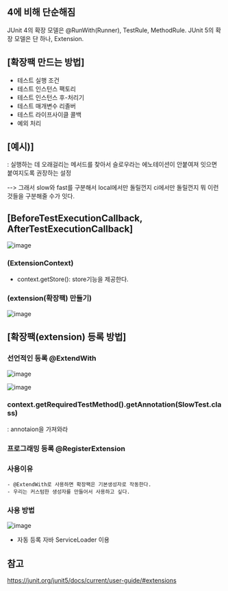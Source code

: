 ## 4에 비해 단순해짐

JUnit 4의 확장 모델은 @RunWith(Runner), TestRule, MethodRule.
JUnit 5의 확장 모델은 단 하나, Extension.



## [확장팩 만드는 방법]

- 테스트 실행 조건
- 테스트 인스턴스 팩토리
- 테스트 인스턴스 후-처리기
- 테스트 매개변수 리졸버
- 테스트 라이프사이클 콜백
- 예외 처리

## [예시)]

: 실행하는 데 오래걸리는 메서드를 찾아서 슬로우라는 에노테이션이 안붙여져 잇으면 붙여지도록 권장하는 설정

  --> 그래서 slow와 fast를 구분해서 local에서만 돌릴껀지 ci에서만 돌릴껀지 뭐 이런것들을 구분해줄 수가 잇다.
  
## [BeforeTestExecutionCallback, AfterTestExecutionCallback]

![image](https://user-images.githubusercontent.com/108928206/204091920-3aa62e87-028f-4b5c-afd3-9d93aa82fdd5.png)

### (ExtensionContext)

- context.getStore(): store기능을 제공한다.

### (extension(확장팩) 만들기)

![image](https://user-images.githubusercontent.com/108928206/204092407-164b1bad-116b-4b18-9b02-6e9bbb2e121c.png)

## [확장팩(extension) 등록 방법]

### 선언적인 등록 @ExtendWith
  
  ![image](https://user-images.githubusercontent.com/108928206/204092890-0e3d9f36-a5b8-473b-975b-f8e29f03077a.png)
  
  ![image](https://user-images.githubusercontent.com/108928206/204092863-d3b23c2c-e8a3-49db-be57-84fffe3e9812.png)
  
### context.getRequiredTestMethod().getAnnotation(SlowTest.class)

: annotaion을 가져와라
  
### 프로그래밍 등록 @RegisterExtension

  ### 사용이유
    
    - @ExtendWith로 사용하면 확장팩은 기본생성자로 작동한다.
    - 우리는 커스텀한 생성자를 만들어서 사용하고 싶다.
    
  ### 사용 방법
  
   ![image](https://user-images.githubusercontent.com/108928206/204093202-255f7225-bd72-4522-aa0b-712cbdf7b52b.png)



- 자동 등록 자바 ServiceLoader 이용

## 참고

https://junit.org/junit5/docs/current/user-guide/#extensions

